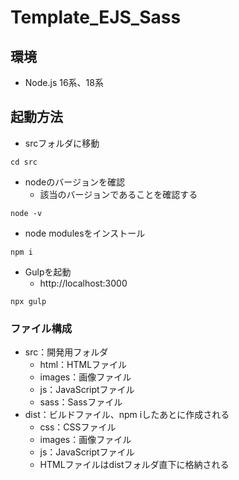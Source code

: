 # Template_EJS_Sass

## 環境

* Node.js 16系、18系

## 起動方法

* srcフォルダに移動
```
cd src
```

* nodeのバージョンを確認
  * 該当のバージョンであることを確認する
```
node -v
```

* node modulesをインストール
```
npm i
```

* Gulpを起動
  * http://localhost:3000
  
```
npx gulp
```

### ファイル構成
* src：開発用フォルダ
  * html：HTMLファイル
  * images：画像ファイル
  * js：JavaScriptファイル
  * sass：Sassファイル
* dist：ビルドファイル、npm iしたあとに作成される
  * css：CSSファイル
  * images：画像ファイル
  * js：JavaScriptファイル
  * HTMLファイルはdistフォルダ直下に格納される